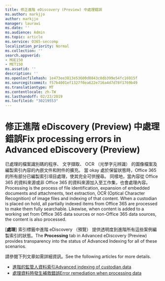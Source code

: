 ```yaml
---
title: 修正進階 eDiscovery (Preview) 中處理錯誤
ms.author: markjjo
author: markjjo
manager: laurawi
ms.date: ''
ms.audience: Admin
ms.topic: article
ms.service: O365-seccomp
localization_priority: Normal
ms.collection: ''
search.appverid:
- MOE150
- MET150
ms.assetid: ''
description: ''
ms.openlocfilehash: 1e473ee3813e53600d8843c0db399e54fc16915f
ms.sourcegitcommit: f57b4001ef1327f0ea622e716a4d7d78f1769b49
ms.translationtype: MT
ms.contentlocale: zh-TW
ms.lasthandoff: 02/23/2019
ms.locfileid: "30219553"
---
```

# <a name="fix-processing-errors-in-advanced-ediscovery-preview"></a><span data-ttu-id="9f72e-102">修正進階 eDiscovery (Preview) 中處理錯誤</span><span class="sxs-lookup"><span data-stu-id="9f72e-102">Fix processing errors in Advanced eDiscovery (Preview)</span></span>

<span data-ttu-id="9f72e-p101">已處理的檔案識別碼的程序、 文字擷取、 OCR （光學字元辨識） 的圖像檔案及編製索引內容的內嵌文件和附件的擴充。 當 okay 處於保留狀態時，Office 365 的所有部分已編製索引項目處理，使其完全可供搜尋。 同樣地，當內容從 Office 365 的資料來源或非 Office 365 的資料來源加入至工作集，也會處理內容。</span><span class="sxs-lookup"><span data-stu-id="9f72e-p101">Processing is the process of file identification, expansion of embedded documents and attachments, text extraction, OCR (Optical Character Recognition) of image files and indexing of that content.  When a custodian is placed on hold, all partially indexed items from Office 365 are processed to make them fully searchable.  Likewise, when content is added to a working set from Office 365 data sources or non-Office 365 data sources, the content is also processed.</span></span>

<span data-ttu-id="9f72e-106">[**處理**] 索引標籤中進階 eDiscovery （預覽） 提供透明度到進階所有這些案例編製索引的狀態。</span><span class="sxs-lookup"><span data-stu-id="9f72e-106">The **Processing** tab in Advanced eDiscovery (Preview) provides transparency into the status of Advanced Indexing for all of these scenarios.</span></span>

<span data-ttu-id="9f72e-107">請參閱下列文章如需詳細資訊。</span><span class="sxs-lookup"><span data-stu-id="9f72e-107">See the following articles for more details.</span></span>

- [<span data-ttu-id="9f72e-108">進階的監管人資料索引</span><span class="sxs-lookup"><span data-stu-id="9f72e-108">Advanced indexing of custodian data</span></span>](indexing-custodian-data.md)
- [<span data-ttu-id="9f72e-109">處理資料時發生補救錯誤</span><span class="sxs-lookup"><span data-stu-id="9f72e-109">Error remediation when processing data</span></span>](error-remediation.md)
